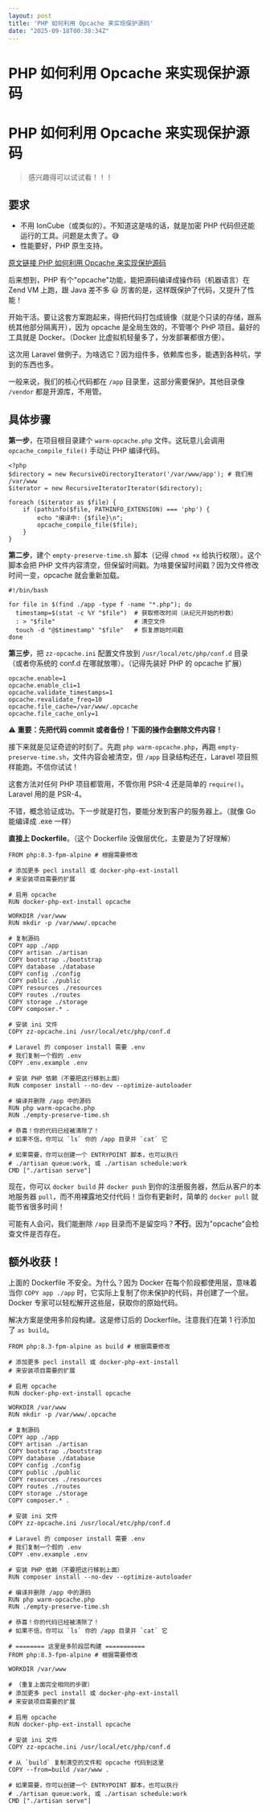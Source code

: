 ```yaml
---
layout: post
title: 'PHP 如何利用 Opcache 来实现保护源码'
date: "2025-09-18T00:38:34Z"
---
```

PHP 如何利用 Opcache 来实现保护源码
========================

PHP 如何利用 Opcache 来实现保护源码
========================

> 感兴趣得可以试试看！！！

要求
--

*   不用 IonCube（或类似的）。不知道这是啥的话，就是加密 PHP 代码但还能运行的工具。问题是太贵了。😅
*   性能要好，PHP 原生支持。

[原文链接 PHP 如何利用 Opcache 来实现保护源码](https://catchadmin.com/post/2025-09/php-distribute-without-source-code-zh)

后来想到，PHP 有个"opcache"功能，能把源码编译成操作码（机器语言）在 Zend VM 上跑，跟 Java 差不多 😃 厉害的是，这样既保护了代码，又提升了性能！

开始干活。要让这套方案跑起来，得把代码打包成镜像（就是个只读的存储，跟系统其他部分隔离开），因为 opcache 是全局生效的，不管哪个 PHP 项目。最好的工具就是 Docker。（Docker 比虚拟机轻量多了，分发部署都很方便）。

这次用 Laravel 做例子。为啥选它？因为组件多，依赖库也多，能遇到各种坑，学到的东西也多。  

一般来说，我们的核心代码都在 `/app` 目录里，这部分需要保护。其他目录像 `/vendor` 都是开源库，不用管。

具体步骤
----

**第一步**，在项目根目录建个 `warm-opcache.php` 文件。这玩意儿会调用 `opcache_compile_file()` 手动让 PHP 编译代码。

    <?php
    $directory = new RecursiveDirectoryIterator('/var/www/app'); # 我们用 /var/www
    $iterator = new RecursiveIteratorIterator($directory);
    
    foreach ($iterator as $file) {
        if (pathinfo($file, PATHINFO_EXTENSION) === 'php') {
            echo "编译中: {$file}\n";
            opcache_compile_file($file);
        }
    }
    

**第二步**，建个 `empty-preserve-time.sh` 脚本（记得 `chmod +x` 给执行权限）。这个脚本会把 PHP 文件内容清空，但保留时间戳。为啥要保留时间戳？因为文件修改时间一变，opcache 就会重新加载。

    #!/bin/bash
    
    for file in $(find ./app -type f -name "*.php"); do
      timestamp=$(stat -c %Y "$file")  # 获取修改时间（从纪元开始的秒数）
      : > "$file"                      # 清空文件
      touch -d "@$timestamp" "$file"   # 恢复原始时间戳
    done
    

**第三步**，把 `zz-opcache.ini` 配置文件放到 `/usr/local/etc/php/conf.d` 目录（或者你系统的 conf.d 在哪就放哪）。（记得先装好 PHP 的 opcache 扩展）

    opcache.enable=1
    opcache.enable_cli=1
    opcache.validate_timestamps=1
    opcache.revalidate_freq=10
    opcache.file_cache=/var/www/.opcache
    opcache.file_cache_only=1
    

⚠️ **重要：先把代码 commit 或者备份！下面的操作会删除文件内容！**

接下来就是见证奇迹的时刻了。先跑 `php warm-opcache.php`，再跑 `empty-preserve-time.sh`，文件内容会被清空，但 `/app` 目录结构还在，Laravel 项目照样能跑。不信你试试！

这套方法对任何 PHP 项目都管用，不管你用 PSR-4 还是简单的 `require()`。Laravel 用的是 PSR-4。

不错，概念验证成功。下一步就是打包，要能分发到客户的服务器上。（就像 Go 能编译成 .exe 一样）

**直接上 Dockerfile**。（这个 Dockerfile 没做层优化，主要是为了好理解）

    FROM php:8.3-fpm-alpine # 根据需要修改
    
    # 添加更多 pecl install 或 docker-php-ext-install
    # 来安装项目需要的扩展
    
    # 启用 opcache
    RUN docker-php-ext-install opcache
    
    WORKDIR /var/www
    RUN mkdir -p /var/www/.opcache
    
    # 复制源码
    COPY app ./app
    COPY artisan ./artisan
    COPY bootstrap ./bootstrap
    COPY database ./database
    COPY config ./config
    COPY public ./public
    COPY resources ./resources
    COPY routes ./routes
    COPY storage ./storage
    COPY composer.* .
    
    # 安装 ini 文件
    COPY zz-opcache.ini /usr/local/etc/php/conf.d
    
    # Laravel 的 composer install 需要 .env
    # 我们复制一个假的 .env
    COPY .env.example .env
    
    # 安装 PHP 依赖（不要把这行移到上面）
    RUN composer install --no-dev --optimize-autoloader
    
    # 编译并删除 /app 中的源码
    RUN php warm-opcache.php
    RUN ./empty-preserve-time.sh
    
    # 恭喜！你的代码已经被清除了！
    # 如果不信，你可以 `ls` 你的 /app 目录并 `cat` 它
    
    # 如果需要，你可以创建一个 ENTRYPOINT 脚本，也可以执行
    # ./artisan queue:work, 或 ./artisan schedule:work
    CMD ["./artisan serve"]
    

现在，你可以 `docker build` 并 `docker push` 到你的注册服务器，然后从客户的本地服务器 `pull`，而不用裸露地交付代码！当你有更新时，简单的 `docker pull` 就能节省很多时间！

可能有人会问，我们能删除 `/app` 目录而不是留空吗？**不行**。因为"opcache"会检查文件是否存在。

额外收获！
-----

上面的 Dockerfile 不安全。为什么？因为 Docker 在每个阶段都使用层，意味着当你 `COPY app ./app` 时，它实际上复制了你未保护的代码，并创建了一个层。Docker 专家可以轻松解开这些层，获取你的原始代码。

解决方案是使用多阶段构建。这是修订后的 Dockerfile。注意我们在第 1 行添加了 `as build`。

    FROM php:8.3-fpm-alpine as build # 根据需要修改
    
    # 添加更多 pecl install 或 docker-php-ext-install
    # 来安装项目需要的扩展
    
    # 启用 opcache
    RUN docker-php-ext-install opcache
    
    WORKDIR /var/www
    RUN mkdir -p /var/www/.opcache
    
    # 复制源码
    COPY app ./app
    COPY artisan ./artisan
    COPY bootstrap ./bootstrap
    COPY database ./database
    COPY config ./config
    COPY public ./public
    COPY resources ./resources
    COPY routes ./routes
    COPY storage ./storage
    COPY composer.* .
    
    # 安装 ini 文件
    COPY zz-opcache.ini /usr/local/etc/php/conf.d
    
    # Laravel 的 composer install 需要 .env
    # 我们复制一个假的 .env
    COPY .env.example .env
    
    # 安装 PHP 依赖（不要把这行移到上面）
    RUN composer install --no-dev --optimize-autoloader
    
    # 编译并删除 /app 中的源码
    RUN php warm-opcache.php
    RUN ./empty-preserve-time.sh
    
    # 恭喜！你的代码已经被清除了！
    # 如果不信，你可以 `ls` 你的 /app 目录并 `cat` 它
    
    # ======== 这里是多阶段层构建 ===========
    FROM php:8.3-fpm-alpine # 根据需要修改
    
    WORKDIR /var/www
    
    # （重复上面完全相同的步骤）
    # 添加更多 pecl install 或 docker-php-ext-install
    # 来安装项目需要的扩展
    
    # 启用 opcache
    RUN docker-php-ext-install opcache
    
    # 安装 ini 文件
    COPY zz-opcache.ini /usr/local/etc/php/conf.d
    
    # 从 `build` 复制清空的文件和 opcache 代码到这里
    COPY --from=build /var/www .
    
    # 如果需要，你可以创建一个 ENTRYPOINT 脚本，也可以执行
    # ./artisan queue:work, 或 ./artisan schedule:work
    CMD ["./artisan serve"]
